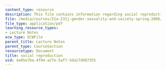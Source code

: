 ```yaml
---
content_type: resource
description: This file contains information regarding social reproduction
file: /media/courses/21a-231j-gender-sexuality-and-society-spring-2006/4a85e7ba4f94a27e5af75da17d987355_MIT21A_213JS06_social.pdf
file_type: application/pdf
learning_resource_types:
- Lecture Notes
ocw_type: OCWFile
parent_title: Lecture Notes
parent_type: CourseSection
resourcetype: Document
title: social reproduction
uid: 4a85e7ba-4f94-a27e-5af7-5da17d987355
---
```

